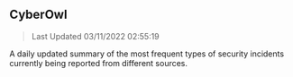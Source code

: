 ## CyberOwl 
> Last Updated 03/11/2022 02:55:19 


A daily updated summary of the most frequent types of security incidents currently being reported from different sources.

